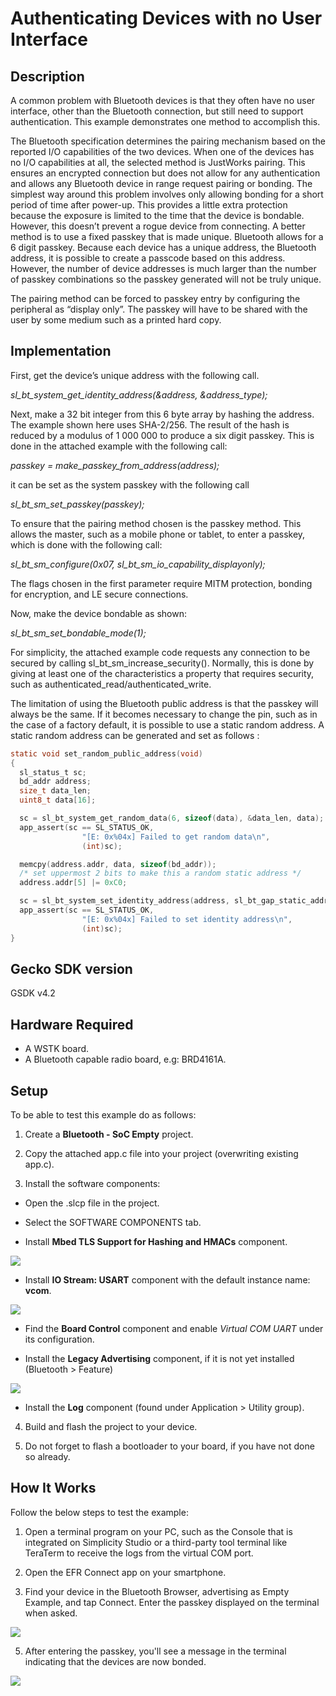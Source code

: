 # Authenticating Devices with no User Interface #
 
## Description ##

A common problem with Bluetooth devices is that they often have no user interface, other than the Bluetooth connection, but still need to support authentication. This example demonstrates one method to accomplish this.
 
The Bluetooth specification determines the pairing mechanism based on the reported I/O capabilities of the two devices. When one of the devices has no I/O capabilities at all, the selected method is JustWorks pairing. This ensures an encrypted connection but does not allow for any authentication and allows any Bluetooth device in range request pairing or bonding. The simplest way around this problem involves only allowing bonding for a short period of time after power-up. This provides a little extra protection because the exposure is limited to the time that the device is bondable. However, this doesn’t prevent a rogue device from connecting. A better method is to use a fixed passkey that is made unique. Bluetooth allows for a 6 digit passkey. Because each device has a unique address, the Bluetooth address, it is possible to create a passcode based on this address. However, the number of device addresses is much larger than the number of passkey combinations so the passkey generated will not be truly unique.

The pairing method can be forced to passkey entry by configuring the peripheral as “display only”. The passkey will have to be shared with the user by some medium such as a printed hard copy.

## Implementation ##

First, get the device’s unique address with the following call.

*sl_bt_system_get_identity_address(&address, &address_type);*

Next, make a 32 bit integer from this 6 byte array by hashing the address. The example shown here uses SHA-2/256. The result of the hash is reduced by a modulus of 1 000 000 to produce a six digit passkey. This is done in the attached example with the following call:

*passkey = make_passkey_from_address(address);*

it can be set as the system passkey with the following call

*sl_bt_sm_set_passkey(passkey);*

To ensure that the pairing method chosen is the passkey method. This allows the master, such as a mobile phone or tablet, to enter a passkey, which is done with the following call:

*sl_bt_sm_configure(0x07, sl_bt_sm_io_capability_displayonly);*

The flags chosen in the first parameter require MITM protection, bonding for encryption, and LE secure connections.

Now, make the device bondable as shown:

*sl_bt_sm_set_bondable_mode(1);*

For simplicity, the attached example code requests any connection to be secured by calling sl_bt_sm_increase_security(). Normally, this is done by giving at least one of the characteristics a property that requires security, such as authenticated_read/authenticated_write.

The limitation of using the Bluetooth public address is that the passkey will always be the same. If it becomes necessary to change the pin, such as in the case of a factory default, it is possible to use a static random address. A static random address can be generated and set as follows :

```c
static void set_random_public_address(void)
{
  sl_status_t sc;
  bd_addr address;
  size_t data_len;
  uint8_t data[16];

  sc = sl_bt_system_get_random_data(6, sizeof(data), &data_len, data);
  app_assert(sc == SL_STATUS_OK,
                "[E: 0x%04x] Failed to get random data\n",
                (int)sc);

  memcpy(address.addr, data, sizeof(bd_addr));
  /* set uppermost 2 bits to make this a random static address */
  address.addr[5] |= 0xC0;

  sc = sl_bt_system_set_identity_address(address, sl_bt_gap_static_address);
  app_assert(sc == SL_STATUS_OK,
                "[E: 0x%04x] Failed to set identity address\n",
                (int)sc);
}
```
 
## Gecko SDK version ##
 
GSDK v4.2
 
## Hardware Required ##
 
- A WSTK board.
- A Bluetooth capable radio board, e.g: BRD4161A.
 
## Setup
 
To be able to test this example do as follows:

1. Create a **Bluetooth - SoC Empty** project.

2. Copy the attached app.c file into your project (overwriting existing app.c).

3. Install the software components:

- Open the .slcp file in the project.

- Select the SOFTWARE COMPONENTS tab.

- Install **Mbed TLS Support for Hashing and HMACs** component.

![](images/mbed_tls_component.png)

- Install **IO Stream: USART** component with the default instance name: **vcom**.

![](images/vcom_component.png)

- Find the **Board Control** component  and enable *Virtual COM UART* under its configuration.

- Install the **Legacy Advertising** component, if it is not yet installed (Bluetooth > Feature)

![](images/legacy.png)

- Install the **Log** component (found under Application > Utility group).

4. Build and flash the project to your device.

5. Do not forget to flash a bootloader to your board, if you have not done so already.
 
## How It Works ##
 
Follow the below steps to test the example:

1. Open a terminal program on your PC, such as the Console that is integrated on Simplicity Studio or a third-party tool terminal like TeraTerm to receive the logs from the virtual COM port.

2. Open the EFR Connect app on your smartphone. 

3. Find your device in the Bluetooth Browser, advertising as Empty Example, and tap Connect. Enter the passkey displayed on the terminal when asked.

![](images/ble_pairing_request.png)

5. After entering the passkey, you'll see a message in the terminal indicating that the devices are now bonded.

![](images/the_log.png)
